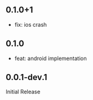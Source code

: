 ## 0.1.0+1

- fix: ios crash

## 0.1.0

- feat: android implementation

## 0.0.1-dev.1

Initial Release

